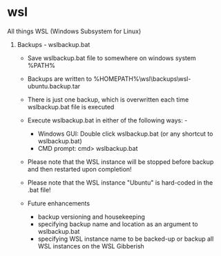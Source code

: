 # wsl
All things WSL (Windows Subsystem for Linux)

1. Backups - wslbackup.bat
   - Save wslbackup.bat file to somewhere on windows system %PATH%
   - Backups are written to %HOMEPATH%\wsl\backups\wsl-ubuntu.backup.tar
   - There is just one backup, which is overwritten each time wslbackup.bat file is executed
   - Execute wslbackup.bat in either of the following ways: -
     - Windows GUI: Double click wslbackup.bat (or any shortcut to wslbackup.bat)
     - CMD prompt:  cmd> wslbackup.bat

   - Please note that the WSL instance will be stopped before backup and then restarted upon completion!
   - Please note that the WSL instance "Ubuntu" is hard-coded in the .bat file!
   - Future enhancements
     - backup versioning and housekeeping
     - specifying backup name and location as an argument to wslbackup.bat
     - specifying WSL instance name to be backed-up or backup all WSL instances on the WSL
Gibberish
